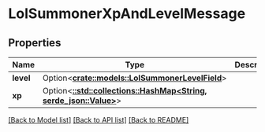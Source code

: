 # LolSummonerXpAndLevelMessage

## Properties

Name | Type | Description | Notes
------------ | ------------- | ------------- | -------------
**level** | Option<[**crate::models::LolSummonerLevelField**](LolSummonerLevelField.md)> |  | [optional]
**xp** | Option<[**::std::collections::HashMap<String, serde_json::Value>**](serde_json::Value.md)> |  | [optional]

[[Back to Model list]](../README.md#documentation-for-models) [[Back to API list]](../README.md#documentation-for-api-endpoints) [[Back to README]](../README.md)


